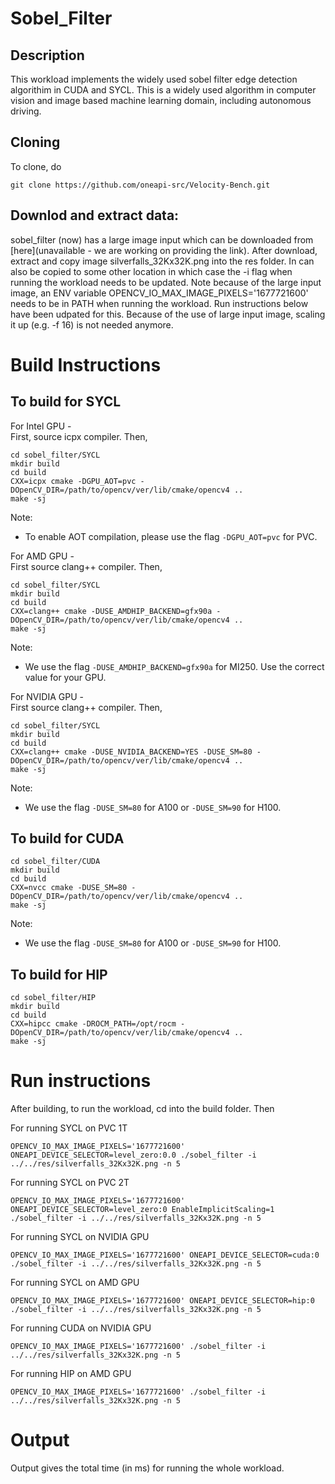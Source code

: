 # Sobel_Filter

## Description
This workload implements the widely used sobel filter edge detection algorithim in CUDA and SYCL. This is a widely used
algorithm in computer vision and image based machine learning domain, including autonomous driving.  

## Cloning
To clone, do

```
git clone https://github.com/oneapi-src/Velocity-Bench.git
```
## Downlod and extract data:
sobel_filter (now) has a large image input which can be downloaded from [here](unavailable - we are working on providing the link).
After download, extract and copy image silverfalls_32Kx32K.png into the res folder. In can also be copied to some other location in which case the -i flag when running the workload needs to be updated. Note because of the large input image, an ENV variable OPENCV_IO_MAX_IMAGE_PIXELS='1677721600' needs to be in PATH when running the workload. Run instructions below have been udpated for this. Because of the use of large input image, scaling it up (e.g. -f 16) is not needed anymore.
# Build Instructions

## To build for SYCL

For Intel GPU -  
First, source icpx compiler. Then,

```
cd sobel_filter/SYCL
mkdir build
cd build
CXX=icpx cmake -DGPU_AOT=pvc -DOpenCV_DIR=/path/to/opencv/ver/lib/cmake/opencv4 ..
make -sj
```
Note:
- To enable AOT compilation, please use the flag `-DGPU_AOT=pvc` for PVC.

For AMD GPU -  
First source clang++ compiler. Then,
```
cd sobel_filter/SYCL
mkdir build
cd build
CXX=clang++ cmake -DUSE_AMDHIP_BACKEND=gfx90a -DOpenCV_DIR=/path/to/opencv/ver/lib/cmake/opencv4 ..
make -sj
```
Note:
- We use the flag `-DUSE_AMDHIP_BACKEND=gfx90a` for MI250. Use the correct value for your GPU.

For NVIDIA GPU -  
First source clang++ compiler. Then,
```
cd sobel_filter/SYCL
mkdir build
cd build
CXX=clang++ cmake -DUSE_NVIDIA_BACKEND=YES -DUSE_SM=80 -DOpenCV_DIR=/path/to/opencv/ver/lib/cmake/opencv4 ..
make -sj
```
Note:
- We use the flag `-DUSE_SM=80` for A100 or `-DUSE_SM=90` for H100.

## To build for CUDA

```
cd sobel_filter/CUDA
mkdir build
cd build
CXX=nvcc cmake -DUSE_SM=80 -DOpenCV_DIR=/path/to/opencv/ver/lib/cmake/opencv4 ..
make -sj
```

Note:
- We use the flag `-DUSE_SM=80` for A100 or `-DUSE_SM=90` for H100.

## To build for HIP

```
cd sobel_filter/HIP
mkdir build
cd build
CXX=hipcc cmake -DROCM_PATH=/opt/rocm -DOpenCV_DIR=/path/to/opencv/ver/lib/cmake/opencv4 ..
make -sj
```

# Run instructions

After building, to run the workload, cd into the build folder. Then

For running SYCL on PVC 1T
```
OPENCV_IO_MAX_IMAGE_PIXELS='1677721600' ONEAPI_DEVICE_SELECTOR=level_zero:0.0 ./sobel_filter -i ../../res/silverfalls_32Kx32K.png -n 5
```
For running SYCL on PVC 2T
```
OPENCV_IO_MAX_IMAGE_PIXELS='1677721600' ONEAPI_DEVICE_SELECTOR=level_zero:0 EnableImplicitScaling=1 ./sobel_filter -i ../../res/silverfalls_32Kx32K.png -n 5
```
For running SYCL on NVIDIA GPU
```
OPENCV_IO_MAX_IMAGE_PIXELS='1677721600' ONEAPI_DEVICE_SELECTOR=cuda:0 ./sobel_filter -i ../../res/silverfalls_32Kx32K.png -n 5
```
For running SYCL on AMD GPU
```
OPENCV_IO_MAX_IMAGE_PIXELS='1677721600' ONEAPI_DEVICE_SELECTOR=hip:0 ./sobel_filter -i ../../res/silverfalls_32Kx32K.png -n 5
```
For running CUDA on NVIDIA GPU
```
OPENCV_IO_MAX_IMAGE_PIXELS='1677721600' ./sobel_filter -i ../../res/silverfalls_32Kx32K.png -n 5
```
For running HIP on AMD GPU
```
OPENCV_IO_MAX_IMAGE_PIXELS='1677721600' ./sobel_filter -i ../../res/silverfalls_32Kx32K.png -n 5
```

# Output

Output gives the total time (in ms) for running the whole workload.
